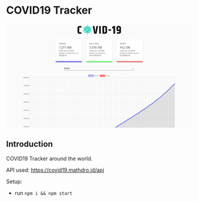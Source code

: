# COVID19 Tracker
![COVID-19 Tracker](src/images/covid19_tracker.gif)

## Introduction
COVID19 Tracker around the world.

API used: https://covid19.mathdro.id/api

Setup:
- run ```npm i && npm start```
